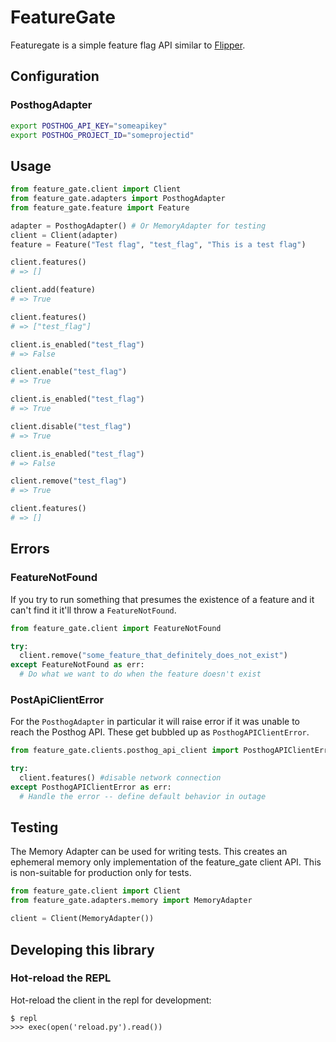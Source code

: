 # FeatureGate

Featuregate is a simple feature flag API similar to [Flipper](https://github.com/flippercloud/flipper).

## Configuration

### PosthogAdapter

```bash
export POSTHOG_API_KEY="someapikey"
export POSTHOG_PROJECT_ID="someprojectid"
```

## Usage

```python
from feature_gate.client import Client
from feature_gate.adapters import PosthogAdapter
from feature_gate.feature import Feature

adapter = PosthogAdapter() # Or MemoryAdapter for testing
client = Client(adapter)
feature = Feature("Test flag", "test_flag", "This is a test flag")

client.features()
# => []

client.add(feature)
# => True

client.features()
# => ["test_flag"]

client.is_enabled("test_flag")
# => False

client.enable("test_flag")
# => True

client.is_enabled("test_flag")
# => True

client.disable("test_flag")
# => True

client.is_enabled("test_flag")
# => False

client.remove("test_flag")
# => True

client.features()
# => []
```

## Errors

### FeatureNotFound
If you try to run something that presumes the existence of a feature and it can't find it it'll throw a `FeatureNotFound`.

```python
from feature_gate.client import FeatureNotFound

try:
  client.remove("some_feature_that_definitely_does_not_exist")
except FeatureNotFound as err:
  # Do what we want to do when the feature doesn't exist
```

### PostApiClientError
For the `PosthogAdapter` in particular it will raise error if it was unable to reach the Posthog API. These get bubbled up as `PosthogAPIClientError`.

```python
from feature_gate.clients.posthog_api_client import PosthogAPIClientError

try:
  client.features() #disable network connection
except PosthogAPIClientError as err:
  # Handle the error -- define default behavior in outage
```

## Testing

The Memory Adapter can be used for writing tests. This creates an ephemeral memory only implementation of the feature_gate client API. This is non-suitable for production only for tests.

```python
from feature_gate.client import Client
from feature_gate.adapters.memory import MemoryAdapter

client = Client(MemoryAdapter())
```

## Developing this library

### Hot-reload the REPL

Hot-reload the client in the repl for development:

```
$ repl
>>> exec(open('reload.py').read())
```
